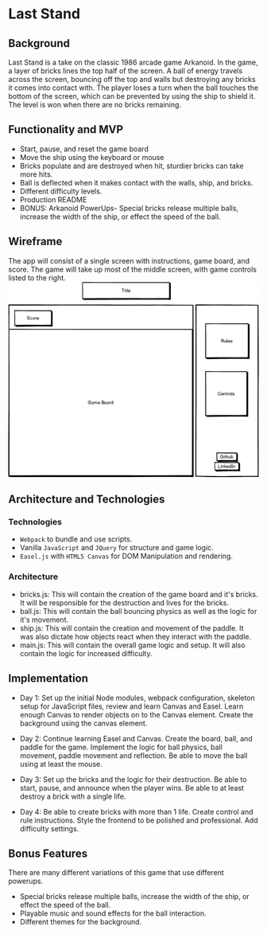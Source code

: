 # Last Stand

## Background
Last Stand is a take on the classic 1986 arcade game Arkanoid. In the game, a layer of bricks lines the top half of the screen. A ball of energy travels across the screen, bouncing off the top and walls but destroying any bricks it comes into contact with. The player loses a turn when the ball touches the bottom of the screen, which can be prevented by using the ship to shield it. The level is won when there are no bricks remaining.

## Functionality and MVP
- Start, pause, and reset the game board
- Move the ship using the keyboard or mouse
- Bricks populate and are destroyed when hit, sturdier bricks can take more hits.
- Ball is deflected when it makes contact with the walls, ship, and bricks.
- Different difficulty levels.
- Production README
- BONUS: Arkanoid PowerUps- Special bricks release multiple balls, increase the width of the ship, or effect the speed of the ball.

## Wireframe
The app will consist of a single screen with instructions, game board, and score. The game will take up most of the middle screen, with game controls listed to the right.
![Wireframes](./LastStand.png)

## Architecture and Technologies

### Technologies
- `Webpack` to bundle and use scripts.
- Vanilla `JavaScript` and `JQuery` for structure and game logic.
- `Easel.js` with `HTML5 Canvas` for DOM Manipulation and rendering.

### Architecture
- bricks.js: This will contain the creation of the game board and it's bricks. It will be responsible for the destruction and lives for the bricks.
- ball.js: This will contain the ball bouncing physics as well as the logic for it's movement.
- ship.js: This will contain the creation and movement of the paddle. It was also dictate how objects react when they interact with the paddle.
- main.js: This will contain the overall game logic and setup. It will also contain the logic for increased difficulty.

## Implementation

- Day 1: Set up the initial Node modules, webpack configuration, skeleton setup for JavaScript files, review and learn Canvas and Easel. Learn enough Canvas to render objects on to the Canvas element. Create the background using the canvas element.  

- Day 2: Continue learning Easel and Canvas. Create the board, ball, and paddle for the game. Implement the logic for ball physics, ball movement, paddle movement and reflection. Be able to move the ball using at least the mouse.

- Day 3: Set up the bricks and the logic for their destruction. Be able to start, pause, and announce when the player wins. Be able to at least destroy a brick with a single life.

- Day 4: Be able to create bricks with more than 1 life. Create control and rule instructions. Style the frontend to be polished and professional. Add difficulty settings.

## Bonus Features
There are many different variations of this game that use different powerups.
- Special bricks release multiple balls, increase the width of the ship, or effect the speed of the ball.
- Playable music and sound effects for the ball interaction.
- Different themes for the background.
